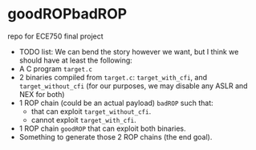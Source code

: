 # goodROPbadROP
repo for ECE750 final project
- TODO list:
We can bend the story however we want, but I think we should have at least the following:
- A C program ```target.c```
- 2 binaries compiled from ```target.c```: ```target_with_cfi```, and ```target_without_cfi```
(for our purposes, we may disable any ASLR and NEX for both)
- 1 ROP chain (could be an actual payload) ```badROP``` such that:
    - that can exploit ```target_without_cfi```.
    - cannot exploit ```target_with_cfi```.
- 1 ROP chain ```goodROP``` that can exploit both binaries.
- Something to generate those 2 ROP chains (the end goal).
